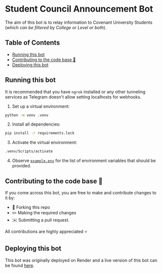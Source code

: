 # Student Council Announcement Bot

The aim of this bot is to relay information to Covenant University Students (_which can be filtered by College or Level or both_).

## Table of Contents
- [Running this bot](#running-this-bot)
- [Contributing to the code base 🌿](#contributing-to-the-code-base-🌿)
- [Deploying this bot](#deploying-this-bot)

## Running this bot
It is recommended that you have `ngrok` installed or any other tunneling services as Telegram doesn't allow setting localhosts for webhooks.

1. Set up a virtual environment:

  ```bash
  python -m venv .venv
  ```

2. Install all dependencies:

  ```bash
  pip install -r requirements.lock
  ```

3. Activate the virtual environment:

  ```bash
  .venv/Scripts/activate
  ```

4. Observe [`example.env`](example.env) for the list of environment variables that should be provided.

## Contributing to the code base 🌿
If you come across this bot, you are free to make and contribute changes to it by:
- 🍴 Forking this repo 
- ✏️ Making the required changes
- ✉️ Submitting a pull request.

All contributions are highly appreciated ⭐

## Deploying this bot
This bot was originally deployed on Render and a live version of this bot can be found [here](https://cusc-telegram-bot-plth.onrender.com).